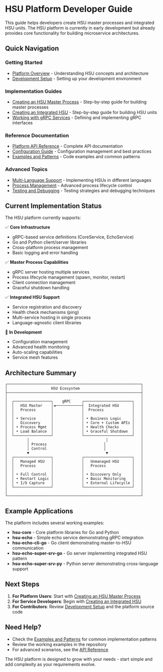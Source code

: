 # HSU Platform Developer Guide

This guide helps developers create HSU master processes and integrated HSU units. The HSU platform is currently in early development but already provides core functionality for building microservice architectures.

## Quick Navigation

### Getting Started
- [Platform Overview](PLATFORM_OVERVIEW.md) - Understanding HSU concepts and architecture
- [Development Setup](DEVELOPMENT_SETUP.md) - Setting up your development environment

### Implementation Guides
- [Creating an HSU Master Process](HSU_MASTER_GUIDE.md) - Step-by-step guide for building master processes
- [Creating an Integrated HSU](INTEGRATED_HSU_GUIDE.md) - Step-by-step guide for building HSU units
- [Working with gRPC Services](GRPC_SERVICES.md) - Defining and implementing gRPC interfaces

### Reference Documentation
- [Platform API Reference](API_REFERENCE.md) - Complete API documentation
- [Configuration Guide](CONFIGURATION.md) - Configuration management and best practices
- [Examples and Patterns](EXAMPLES.md) - Code examples and common patterns

### Advanced Topics
- [Multi-Language Support](MULTI_LANGUAGE.md) - Implementing HSUs in different languages
- [Process Management](PROCESS_MANAGEMENT.md) - Advanced process lifecycle control
- [Testing and Debugging](TESTING_DEBUGGING.md) - Testing strategies and debugging techniques

## Current Implementation Status

The HSU platform currently supports:

✅ **Core Infrastructure**
- gRPC-based service definitions (CoreService, EchoService)
- Go and Python client/server libraries
- Cross-platform process management
- Basic logging and error handling

✅ **Master Process Capabilities**
- gRPC server hosting multiple services
- Process lifecycle management (spawn, monitor, restart)
- Client connection management
- Graceful shutdown handling

✅ **Integrated HSU Support**
- Service registration and discovery
- Health check mechanisms (ping)
- Multi-service hosting in single process
- Language-agnostic client libraries

🚧 **In Development**
- Configuration management
- Advanced health monitoring
- Auto-scaling capabilities
- Service mesh features

## Architecture Summary

```
┌─────────────────────────────────────────────────────────────┐
│                    HSU Ecosystem                            │
├─────────────────────────────────────────────────────────────┤
│                                                             │
│  ┌─────────────────┐    gRPC     ┌──────────────────────┐   │
│  │   HSU Master    │◄────────────┤  Integrated HSU      │   │
│  │   Process       │             │  Process             │   │
│  │                 │             │                      │   │
│  │ • Service       │             │ • Business Logic     │   │
│  │   Discovery     │             │ • Core + Custom APIs │   │
│  │ • Process Mgmt  │             │ • Health Checks      │   │
│  │ • Load Balance  │             │ • Graceful Shutdown  │   │
│  └─────────────────┘             └──────────────────────┘   │
│         │                                   │               │
│         │ Process                          │                │
│         │ Control                          │                │
│         ▼                                   ▼               │
│  ┌─────────────────┐             ┌──────────────────────┐   │
│  │   Managed HSU   │             │   Unmanaged HSU      │   │
│  │   Process       │             │   Process            │   │
│  │                 │             │                      │   │
│  │ • Full Control  │             │ • Discovery Only     │   │
│  │ • Restart Logic │             │ • Basic Monitoring   │   │
│  │ • I/O Capture   │             │ • External Lifecycle │   │
│  └─────────────────┘             └──────────────────────┘   │
│                                                             │
└─────────────────────────────────────────────────────────────┘
```

## Example Applications

The platform includes several working examples:

- **hsu-core** - Core platform libraries for Go and Python
- **hsu-echo** - Simple echo service demonstrating gRPC integration
- **hsu-echo-cli-go** - Go client demonstrating master-to-HSU communication
- **hsu-echo-super-srv-go** - Go server implementing integrated HSU pattern
- **hsu-echo-super-srv-py** - Python server demonstrating cross-language support

## Next Steps

1. **For Platform Users**: Start with [Creating an HSU Master Process](HSU_MASTER_GUIDE.md)
2. **For Service Developers**: Begin with [Creating an Integrated HSU](INTEGRATED_HSU_GUIDE.md)
3. **For Contributors**: Review [Development Setup](DEVELOPMENT_SETUP.md) and the platform source code

## Need Help?

- Check the [Examples and Patterns](EXAMPLES.md) for common implementation patterns
- Review the working examples in the repository
- For advanced scenarios, see the [API Reference](API_REFERENCE.md)

The HSU platform is designed to grow with your needs - start simple and add complexity as your requirements evolve. 